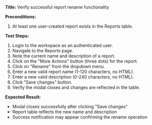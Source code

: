 **Title:** Verify successful report rename functionality

**Preconditions:**
  1. At least one user-created report exists in the Reports table.

**Test Steps:**
  1. Login to the workspace as an authenticated user.
  2. Navigate to the Reports page.
  3. Note the current name and description of a report.
  4. Click on the "More Actions" button (three dots) for the report.
  5. Click on "Rename" from the dropdown menu.
  6. Enter a new valid report name (1-120 characters, no HTML).
  7. Enter a new valid description (0-240 characters, no HTML).
  8. Click "Save changes" button.
  9. Verify the modal closes and changes are reflected in the table.

**Expected Result:**
* Modal closes successfully after clicking "Save changes"
* Report table  reflects the new name and description
* Success notification may appear confirming the rename operation